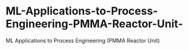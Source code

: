 # ML-Applications-to-Process-Engineering-PMMA-Reactor-Unit-
ML Applications to Process Engineering (PMMA Reactor Unit)
